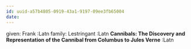 ```yaml
---
id: uuid-a57b4805-0919-43a1-9197-09ee3fb65004
date: 
---
```


given: Frank :Latn
family: Lestringant :Latn
**Cannibals: The Discovery and Representation of the Cannibal from Columbus to Jules Verne** :Latn
